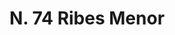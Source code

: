 ---
title: "N. 74 Ribes Menor"
permalink: "/edition/plant074/"
plant-name: "N. 74"
plant-number: "074"
plant-xml: "/assets/xml/plant074.xml"
plant-img1: "/assets/img/plant074_verso.jpg"
plant-img2: "/assets/img/plant074.jpg"
plant-title: "N. 74 Ribes Menor"
plant-wfo-link: "http://www.worldfloraonline.org/taxon/wfo-0000405218"
plant-kew-link: "https://powo.science.kew.org/taxon/urn:lsid:ipni.org:names:792965-1"
plant-taxon-content: "Ribes rubrum L."
layout: single-xml
---